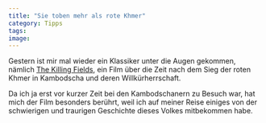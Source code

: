 ```yaml
---
title: "Sie toben mehr als rote Khmer"
category: Tipps
tags: 
image: 
---
```


Gestern ist mir mal wieder ein Klassiker unter die Augen gekommen, nämlich [The Killing Fields](http://en.wikipedia.org/wiki/The_Killing_Fields_(film)), ein Film über die Zeit nach dem Sieg der roten Khmer in Kambodscha und deren Willkürherrschaft.  

  

Da ich ja erst vor kurzer Zeit bei den Kambodschanern zu Besuch war, hat mich der Film besonders berührt, weil ich auf meiner Reise einiges von der schwierigen und traurigen Geschichte dieses Volkes mitbekommen habe.